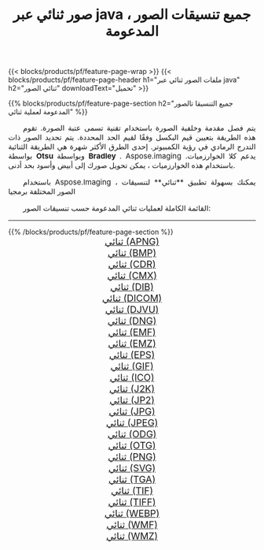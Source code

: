 ﻿---
title: صور ثنائي عبر java ، جميع تنسيقات الصور المدعومة 
weight: 3920
url: /ar/java/binarize 
lang: ar
langdirlevel: 2
locales: zh-hans,ja,it,ru,de,es,fr,nl,id,lt,pl,pt,vi,tr,ko,zh-hant,ar,hi,th,sv,cs,uk,he
description: باستخدام Aspose.Imaging يمكنك بسهولة ثنائي الصور عبر java
---

{{< blocks/products/pf/feature-page-wrap >}}
{{< blocks/products/pf/feature-page-header h1="ملفات الصور ثنائي عبر java" h2="ثنائي الصور" downloadText="تحميل" >}}


{{% blocks/products/pf/feature-page-section  h2="جميع التنسيقا تالصور  المدعومة لعملية ثنائي" %}}
<p align="justify" style="text-indent:2em;font-size:15px;">
يتم فصل مقدمة وخلفية الصورة باستخدام تقنية تسمى عتبة الصورة. تقوم هذه الطريقة بتعيين قيم البكسل وفقًا لقيم الحد المحددة. يتم تحديد الصور ذات التدرج الرمادي في رؤية الكمبيوتر. إحدى الطرق الأكثر شهرة هي الطريقة الثنائية بواسطة <b> Otsu </b> وبواسطة <b> Bradley </b>. Aspose.imaging يدعم كلا الخوارزميات. باستخدام هذه الخوارزميات ، يمكن تحويل صورك إلى أبيض وأسود بحد أدنى.
</p>
<p align="justify" style="text-indent:2em;font-size:15px;">
باستخدام Aspose.Imaging ، يمكنك بسهولة تطبيق **ثنائي** لتنسيقات الصور المختلفة برمجيا
</p>
<p align="justify" style="text-indent:2em;font-size:15px;">
القائمة الكاملة لعمليات ثنائي المدعومة حسب تنسيقات الصور:
</p>
<hr/>
{{% /blocks/products/pf/feature-page-section %}}
<div class="container-fluid productfamilypage bg-gray">
    <div class="convertypes bg-gray agp-content section">
        <div class="container">
		<div class="row other-converters" style="gap: 10px;font-size: 19px;text-align:center;">
		    <div class='col-md-2 other-converter remove-lp remove-rp'><a href="/imaging/ar/java/binarize/apng" style="padding:15px;">ثنائي (APNG)</a></div><div class='col-md-2 other-converter remove-lp remove-rp'><a href="/imaging/ar/java/binarize/bmp" style="padding:15px;">ثنائي (BMP)</a></div><div class='col-md-2 other-converter remove-lp remove-rp'><a href="/imaging/ar/java/binarize/cdr" style="padding:15px;">ثنائي (CDR)</a></div><div class='col-md-2 other-converter remove-lp remove-rp'><a href="/imaging/ar/java/binarize/cmx" style="padding:15px;">ثنائي (CMX)</a></div><div class='col-md-2 other-converter remove-lp remove-rp'><a href="/imaging/ar/java/binarize/dib" style="padding:15px;">ثنائي (DIB)</a></div><div class='col-md-2 other-converter remove-lp remove-rp'><a href="/imaging/ar/java/binarize/dicom" style="padding:15px;">ثنائي (DICOM)</a></div><div class='col-md-2 other-converter remove-lp remove-rp'><a href="/imaging/ar/java/binarize/djvu" style="padding:15px;">ثنائي (DJVU)</a></div><div class='col-md-2 other-converter remove-lp remove-rp'><a href="/imaging/ar/java/binarize/dng" style="padding:15px;">ثنائي (DNG)</a></div><div class='col-md-2 other-converter remove-lp remove-rp'><a href="/imaging/ar/java/binarize/emf" style="padding:15px;">ثنائي (EMF)</a></div><div class='col-md-2 other-converter remove-lp remove-rp'><a href="/imaging/ar/java/binarize/emz" style="padding:15px;">ثنائي (EMZ)</a></div><div class='col-md-2 other-converter remove-lp remove-rp'><a href="/imaging/ar/java/binarize/eps" style="padding:15px;">ثنائي (EPS)</a></div><div class='col-md-2 other-converter remove-lp remove-rp'><a href="/imaging/ar/java/binarize/gif" style="padding:15px;">ثنائي (GIF)</a></div><div class='col-md-2 other-converter remove-lp remove-rp'><a href="/imaging/ar/java/binarize/ico" style="padding:15px;">ثنائي (ICO)</a></div><div class='col-md-2 other-converter remove-lp remove-rp'><a href="/imaging/ar/java/binarize/j2k" style="padding:15px;">ثنائي (J2K)</a></div><div class='col-md-2 other-converter remove-lp remove-rp'><a href="/imaging/ar/java/binarize/jp2" style="padding:15px;">ثنائي (JP2)</a></div><div class='col-md-2 other-converter remove-lp remove-rp'><a href="/imaging/ar/java/binarize/jpg" style="padding:15px;">ثنائي (JPG)</a></div><div class='col-md-2 other-converter remove-lp remove-rp'><a href="/imaging/ar/java/binarize/jpeg" style="padding:15px;">ثنائي (JPEG)</a></div><div class='col-md-2 other-converter remove-lp remove-rp'><a href="/imaging/ar/java/binarize/odg" style="padding:15px;">ثنائي (ODG)</a></div><div class='col-md-2 other-converter remove-lp remove-rp'><a href="/imaging/ar/java/binarize/otg" style="padding:15px;">ثنائي (OTG)</a></div><div class='col-md-2 other-converter remove-lp remove-rp'><a href="/imaging/ar/java/binarize/png" style="padding:15px;">ثنائي (PNG)</a></div><div class='col-md-2 other-converter remove-lp remove-rp'><a href="/imaging/ar/java/binarize/svg" style="padding:15px;">ثنائي (SVG)</a></div><div class='col-md-2 other-converter remove-lp remove-rp'><a href="/imaging/ar/java/binarize/tga" style="padding:15px;">ثنائي (TGA)</a></div><div class='col-md-2 other-converter remove-lp remove-rp'><a href="/imaging/ar/java/binarize/tif" style="padding:15px;">ثنائي (TIF)</a></div><div class='col-md-2 other-converter remove-lp remove-rp'><a href="/imaging/ar/java/binarize/tiff" style="padding:15px;">ثنائي (TIFF)</a></div><div class='col-md-2 other-converter remove-lp remove-rp'><a href="/imaging/ar/java/binarize/webp" style="padding:15px;">ثنائي (WEBP)</a></div><div class='col-md-2 other-converter remove-lp remove-rp'><a href="/imaging/ar/java/binarize/wmf" style="padding:15px;">ثنائي (WMF)</a></div><div class='col-md-2 other-converter remove-lp remove-rp'><a href="/imaging/ar/java/binarize/wmz" style="padding:15px;">ثنائي (WMZ)</a></div>
                </div>
        </div>
    </div>
</div>
<br/>
